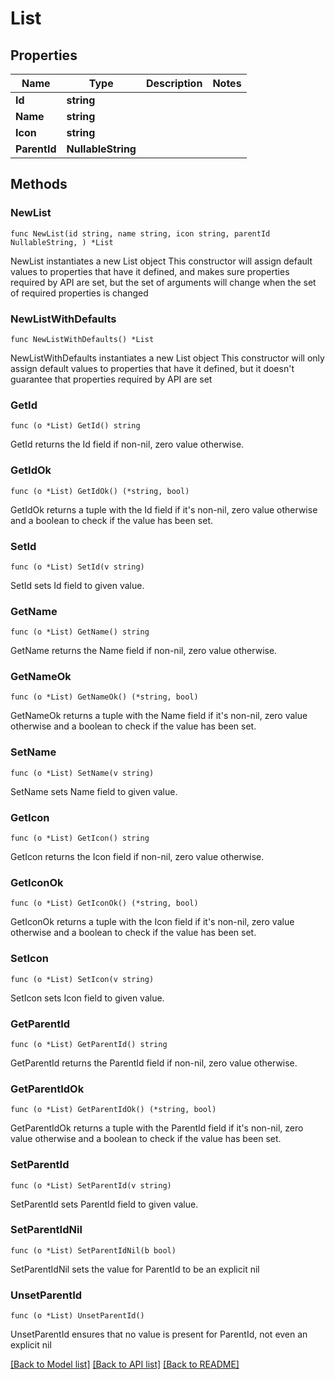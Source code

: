 # List

## Properties

Name | Type | Description | Notes
------------ | ------------- | ------------- | -------------
**Id** | **string** |  | 
**Name** | **string** |  | 
**Icon** | **string** |  | 
**ParentId** | **NullableString** |  | 

## Methods

### NewList

`func NewList(id string, name string, icon string, parentId NullableString, ) *List`

NewList instantiates a new List object
This constructor will assign default values to properties that have it defined,
and makes sure properties required by API are set, but the set of arguments
will change when the set of required properties is changed

### NewListWithDefaults

`func NewListWithDefaults() *List`

NewListWithDefaults instantiates a new List object
This constructor will only assign default values to properties that have it defined,
but it doesn't guarantee that properties required by API are set

### GetId

`func (o *List) GetId() string`

GetId returns the Id field if non-nil, zero value otherwise.

### GetIdOk

`func (o *List) GetIdOk() (*string, bool)`

GetIdOk returns a tuple with the Id field if it's non-nil, zero value otherwise
and a boolean to check if the value has been set.

### SetId

`func (o *List) SetId(v string)`

SetId sets Id field to given value.


### GetName

`func (o *List) GetName() string`

GetName returns the Name field if non-nil, zero value otherwise.

### GetNameOk

`func (o *List) GetNameOk() (*string, bool)`

GetNameOk returns a tuple with the Name field if it's non-nil, zero value otherwise
and a boolean to check if the value has been set.

### SetName

`func (o *List) SetName(v string)`

SetName sets Name field to given value.


### GetIcon

`func (o *List) GetIcon() string`

GetIcon returns the Icon field if non-nil, zero value otherwise.

### GetIconOk

`func (o *List) GetIconOk() (*string, bool)`

GetIconOk returns a tuple with the Icon field if it's non-nil, zero value otherwise
and a boolean to check if the value has been set.

### SetIcon

`func (o *List) SetIcon(v string)`

SetIcon sets Icon field to given value.


### GetParentId

`func (o *List) GetParentId() string`

GetParentId returns the ParentId field if non-nil, zero value otherwise.

### GetParentIdOk

`func (o *List) GetParentIdOk() (*string, bool)`

GetParentIdOk returns a tuple with the ParentId field if it's non-nil, zero value otherwise
and a boolean to check if the value has been set.

### SetParentId

`func (o *List) SetParentId(v string)`

SetParentId sets ParentId field to given value.


### SetParentIdNil

`func (o *List) SetParentIdNil(b bool)`

 SetParentIdNil sets the value for ParentId to be an explicit nil

### UnsetParentId
`func (o *List) UnsetParentId()`

UnsetParentId ensures that no value is present for ParentId, not even an explicit nil

[[Back to Model list]](../README.md#documentation-for-models) [[Back to API list]](../README.md#documentation-for-api-endpoints) [[Back to README]](../README.md)


